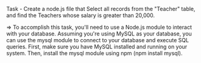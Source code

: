 Task - Create a node.js file that Select all records from the "Teacher" table, and find the Teachers whose salary is greater than 20,000.


=> To accomplish this task, you'll need to use a Node.js module to interact with your database. Assuming you're using MySQL as your database, you can use the mysql module to connect to your database and execute SQL queries.
First, make sure you have MySQL installed and running on your system. Then, install the mysql module using npm (npm install mysql).
